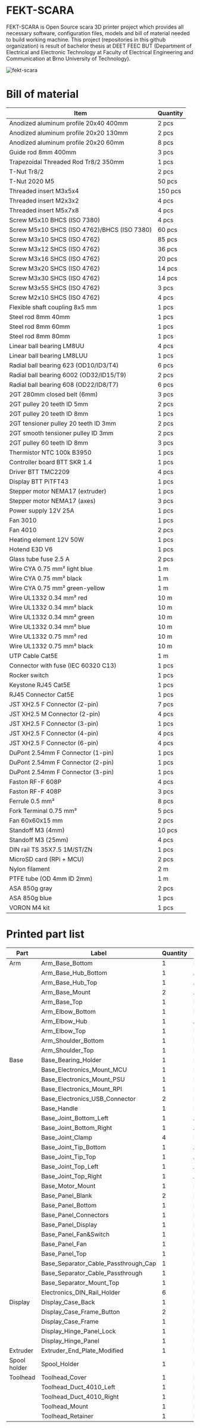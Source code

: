 # FEKT-SCARA
FEKT-SCARA is Open Source scara 3D printer project which provides all necessary software, configuration files, models and bill of material needed to build working machine. This project (repositories in this github organization) is result of bachelor thesis at DEET FEEC BUT (Department of Electrical and Electronic Technology at Faculty of Electrical Engineering and Communication at Brno University of Technology).

![fekt-scara](https://github.com/user-attachments/assets/78e95a77-3390-41cb-ac41-e033b6de4b5c)

# Bill of material
| Item                                            | Quantity |
|------------------------------------------------|----------|
| Anodized aluminum profile 20x40 400mm          | 2 pcs    |
| Anodized aluminum profile 20x20 130mm          | 2 pcs    |
| Anodized aluminum profile 20x20 60mm           | 8 pcs    |
| Guide rod 8mm 400mm                            | 3 pcs    |
| Trapezoidal Threaded Rod Tr8/2 350mm           | 1 pcs    |
| T-Nut Tr8/2                                    | 2 pcs    |
| T-Nut 2020 M5                                  | 50 pcs   |
| Threaded insert M3x5x4                         | 150 pcs  |
| Threaded insert M2x3x2                         | 4 pcs    |
| Threaded insert M5x7x8                         | 4 pcs    |
| Screw M5x10 BHCS (ISO 7380)                    | 4 pcs    |
| Screw M5x10 SHCS (ISO 4762)/BHCS (ISO 7380)    | 60 pcs   |
| Screw M3x10 SHCS (ISO 4762)                    | 85 pcs   |
| Screw M3x12 SHCS (ISO 4762)                    | 36 pcs   |
| Screw M3x16 SHCS (ISO 4762)                    | 20 pcs   |
| Screw M3x20 SHCS (ISO 4762)                    | 14 pcs   |
| Screw M3x30 SHCS (ISO 4762)                    | 14 pcs   |
| Screw M3x55 SHCS (ISO 4762)                    | 3 pcs    |
| Screw M2x10 SHCS (ISO 4762)                    | 4 pcs    |
| Flexible shaft coupling 8x5 mm                 | 1 pcs    |
| Steel rod 8mm 40mm                             | 1 pcs    |
| Steel rod 8mm 60mm                             | 1 pcs    |
| Steel rod 8mm 80mm                             | 1 pcs    |
| Linear ball bearing LM8UU                      | 4 pcs    |
| Linear ball bearing LM8LUU                     | 1 pcs    |
| Radial ball bearing 623 (OD10/ID3/T4)          | 6 pcs    |
| Radial ball bearing 6002 (OD32/ID15/T9)        | 2 pcs    |
| Radial ball bearing 608 (OD22/ID8/T7)          | 6 pcs    |
| 2GT 280mm closed belt (6mm)                    | 3 pcs    |
| 2GT pulley 20 teeth ID 5mm                     | 2 pcs    |
| 2GT pulley 20 teeth ID 8mm                     | 1 pcs    |
| 2GT tensioner pulley 20 teeth ID 3mm           | 2 pcs    |
| 2GT smooth tensioner pulley ID 3mm             | 2 pcs    |
| 2GT pulley 60 teeth ID 8mm                     | 3 pcs    |
| Thermistor NTC 100k B3950                      | 1 pcs    |
| Controller board BTT SKR 1.4                   | 1 pcs    |
| Driver BTT TMC2209                             | 4 pcs    |
| Display BTT PiTFT43                            | 1 pcs    |
| Stepper motor NEMA17 (extruder)                | 1 pcs    |
| Stepper motor NEMA17 (axes)                    | 3 pcs    |
| Power supply 12V 25A                           | 1 pcs    |
| Fan 3010                                       | 1 pcs    |
| Fan 4010                                       | 2 pcs    |
| Heating element 12V 50W                        | 1 pcs    |
| Hotend E3D V6                                  | 1 pcs    |
| Glass tube fuse 2.5 A                          | 2 pcs    |
| Wire CYA 0.75 mm² light blue                   | 1 m      |
| Wire CYA 0.75 mm² black                        | 1 m      |
| Wire CYA 0.75 mm² green-yellow                 | 1 m      |
| Wire UL1332 0.34 mm² red                       | 10 m     |
| Wire UL1332 0.34 mm² black                     | 10 m     |
| Wire UL1332 0.34 mm² green                     | 10 m     |
| Wire UL1332 0.34 mm² blue                      | 10 m     |
| Wire UL1332 0.75 mm² red                       | 10 m     |
| Wire UL1332 0.75 mm² black                     | 10 m     |
| UTP Cable Cat5E                                | 1 m      |
| Connector with fuse (IEC 60320 C13)            | 1 pcs    |
| Rocker switch                                  | 1 pcs    |
| Keystone RJ45 Cat5E                            | 1 pcs    |
| RJ45 Connector Cat5E                           | 1 pcs    |
| JST XH2.5 F Connector (2-pin)                  | 7 pcs    |
| JST XH2.5 M Connector (2-pin)                  | 4 pcs    |
| JST XH2.5 F Connector (3-pin)                  | 1 pcs    |
| JST XH2.5 F Connector (4-pin)                  | 4 pcs    |
| JST XH2.5 F Connector (6-pin)                  | 4 pcs    |
| DuPont 2.54mm F Connector (1-pin)              | 1 pcs    |
| DuPont 2.54mm F Connector (2-pin)              | 1 pcs    |
| DuPont 2.54mm F Connector (3-pin)              | 1 pcs    |
| Faston RF-F 608P                               | 4 pcs    |
| Faston RF-F 408P                               | 3 pcs    |
| Ferrule 0.5 mm²                                | 8 pcs    |
| Fork Terminal 0.75 mm²                         | 5 pcs    |
| Fan 60x60x15 mm                                | 2 pcs    |
| Standoff M3 (4mm)                              | 10 pcs   |
| Standoff M3 (25mm)                             | 4 pcs    |
| DIN rail TS 35X7.5 1M/ST/ZN                    | 1 pcs    |
| MicroSD card (RPi + MCU)                       | 2 pcs    |
| Nylon filament                                 | 2 m      |
| PTFE tube (OD 4mm ID 2mm)                      | 1 m      |
| ASA 850g gray                                  | 2 pcs    |
| ASA 850g blue                                  | 1 pcs    |
| VORON M4 kit                                   | 1 pcs    |

# Printed part list
| Part          | Label                                | Quantity | Color   |
|---------------|--------------------------------------|----------|---------|
| Arm           | Arm_Base_Bottom                      | 1        | Primary |
|               | Arm_Base_Hub_Bottom                  | 1        | Accent  |
|               | Arm_Base_Hub_Top                     | 1        | Accent  |
|               | Arm_Base_Mount                       | 2        | Accent  |
|               | Arm_Base_Top                         | 1        | Primary |
|               | Arm_Elbow_Bottom                     | 1        | Primary |
|               | Arm_Elbow_Hub                        | 1        | Accent  |
|               | Arm_Elbow_Top                        | 1        | Primary |
|               | Arm_Shoulder_Bottom                  | 1        | Primary |
|               | Arm_Shoulder_Top                     | 1        | Primary |
| Base          | Base_Bearing_Holder                  | 1        | Primary |
|               | Base_Electronics_Mount_MCU           | 1        | Primary |
|               | Base_Electronics_Mount_PSU           | 1        | Primary |
|               | Base_Electronics_Mount_RPI           | 1        | Primary |
|               | Base_Electronics_USB_Connector       | 2        | Primary |
|               | Base_Handle                          | 1        | Primary |
|               | Base_Joint_Bottom_Left               | 1        | Accent  |
|               | Base_Joint_Bottom_Right              | 1        | Accent  |
|               | Base_Joint_Clamp                     | 4        | Primary |
|               | Base_Joint_Tip_Bottom                | 1        | Accent  |
|               | Base_Joint_Tip_Top                   | 1        | Accent  |
|               | Base_Joint_Top_Left                  | 1        | Accent  |
|               | Base_Joint_Top_Right                 | 1        | Accent  |
|               | Base_Motor_Mount                     | 1        | Primary |
|               | Base_Panel_Blank                     | 2        | Primary |
|               | Base_Panel_Bottom                    | 1        | Primary |
|               | Base_Panel_Connectors                | 1        | Primary |
|               | Base_Panel_Display                   | 1        | Primary |
|               | Base_Panel_Fan&Switch                | 1        | Primary |
|               | Base_Panel_Fan                       | 1        | Primary |
|               | Base_Panel_Top                       | 1        | Primary |
|               | Base_Separator_Cable_Passthrough_Cap | 1        | Primary |
|               | Base_Separator_Cable_Passthrough     | 1        | Primary |
|               | Base_Separator_Mount_Top             | 1        | Primary |
|               | Electronics_DIN_Rail_Holder          | 6        | Primary |
| Display       | Display_Case_Back                    | 1        | Primary |
|               | Display_Case_Frame_Button            | 2        | Primary |
|               | Display_Case_Frame                   | 1        | Primary |
|               | Display_Hinge_Panel_Lock             | 1        | Primary |
|               | Display_Hinge_Panel                  | 1        | Primary |
| Extruder      | Extruder_End_Plate_Modified          | 1        | Primary |
| Spool holder  | Spool_Holder                         | 1        | Primary |
| Toolhead      | Toolhead_Cover                       | 1        | Primary |
|               | Toolhead_Duct_4010_Left              | 1        | Primary |
|               | Toolhead_Duct_4010_Right             | 1        | Primary |
|               | Toolhead_Mount                       | 1        | Primary |
|               | Toolhead_Retainer                    | 1        | Primary |
